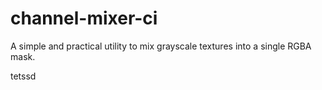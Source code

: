 # channel-mixer-ci
A simple and practical utility to mix grayscale textures into a single RGBA mask.

tetssd
